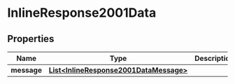 # InlineResponse2001Data

## Properties
Name | Type | Description | Notes
------------ | ------------- | ------------- | -------------
**message** | [**List&lt;InlineResponse2001DataMessage&gt;**](InlineResponse2001DataMessage.md) |  |  [optional]
